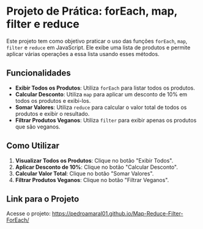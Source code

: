 # Projeto de Prática: forEach, map, filter e reduce

Este projeto tem como objetivo praticar o uso das funções `forEach`, `map`, `filter` e `reduce` em JavaScript. Ele exibe uma lista de produtos e permite aplicar várias operações a essa lista usando esses métodos.

## Funcionalidades

- **Exibir Todos os Produtos**: Utiliza `forEach` para listar todos os produtos.
- **Calcular Desconto**: Utiliza `map` para aplicar um desconto de 10% em todos os produtos e exibi-los.
- **Somar Valores**: Utiliza `reduce` para calcular o valor total de todos os produtos e exibir o resultado.
- **Filtrar Produtos Veganos**: Utiliza `filter` para exibir apenas os produtos que são veganos.

## Como Utilizar

1. **Visualizar Todos os Produtos**: Clique no botão "Exibir Todos".
2. **Aplicar Desconto de 10%**: Clique no botão "Calcular Desconto".
3. **Calcular Valor Total**: Clique no botão "Somar Valores".
4. **Filtrar Produtos Veganos**: Clique no botão "Filtrar Veganos".

## Link para o Projeto

Acesse o projeto: https://pedroamaral01.github.io/Map-Reduce-Filter-ForEach/
